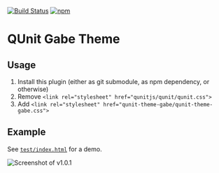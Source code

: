 [![Build Status](https://travis-ci.org/Krinkle/qunit-theme-nv.svg?branch=master)](https://travis-ci.org/Krinkle/qunit-theme-nv) [![npm](https://img.shields.io/npm/v/qunit-theme-nv.svg?style=flat)](https://www.npmjs.com/package/qunit-theme-nv)

# QUnit Gabe Theme

## Usage

1. Install this plugin (either as git submodule, as npm dependency, or otherwise)
2. Remove `<link rel="stylesheet" href="qunitjs/qunit/qunit.css">`
3. Add `<link rel="stylesheet" href="qunit-theme-gabe/qunit-theme-gabe.css">`

## Example

See [`test/index.html`](https://krinkle.github.io/qunit-theme-gabe/test/) for a demo.

![Screenshot of v1.0.1](http://i.imgur.com/7FYzT53.png)
